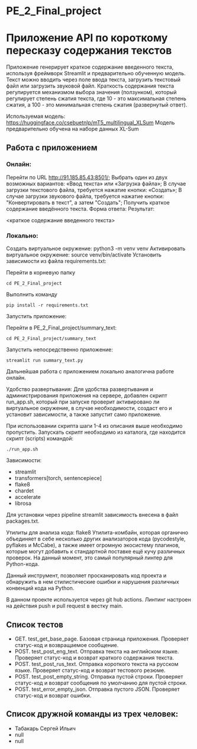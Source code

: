 # PE_2_Final_project

# Приложение API по короткому пересказу содержания текстов

Приложение генерирует краткое содержание введенного текста, используя фреймворк Streamlit и предварительно обученную модель. Текст можно вводить через поле ввода текста, загрузить текстовый файл или загрузить звуковой файл. Краткость содержания текста регулируется механизмом выбора значения (ползунком), который регулирует степень сжатия текста, где 10 - это максимальная степень сжатия, а 100 - это минимальная степень сжатия (развернутый ответ).

Используемая модель: https://huggingface.co/csebuetnlp/mT5_multilingual_XLSum
Модель предварительно обучена на наборе данных XL-Sum 

## Работа с приложением
### Онлайн:
Перейти по URL http://91.185.85.43:8501/;
Выбрать один из двух возможных вариантов: «Ввод текста» или «Загрузка файла»;
В случае загрузки текстового файла, требуется нажатие кнопки: «Создать»;
В случае загрузки звукового файла, требуется нажатие кнопки: "Конвертировать в текст", а затем "Создать";
Получить краткое содержание введённого текста.
Форма ответа:
Результат:

<краткое содержание введенного текста>

### Локально:
Создать виртуальное окружение:
    python3 -m venv venv
Активировать виртуальное окружение:
    source venv/bin/activate
Установить зависимости из файла requirements.txt:

Перейти в корневую папку

    cd PE_2_Final_project
Выполнить команду

    pip install -r requirements.txt
Запустить приложение:

Перейти в PE_2_Final_project/summary_text:

    cd PE_2_Final_project/summary_text
Запустить непосредственно приложение:

    streamlit run summary_text.py

Дальнейшая работа с приложением локально аналогична работе онлайн.

Удобство развертывания:
Для удобства развертывания и администрирования приложения на сервере, добавлен скрипт run_app.sh, 
который при запуске проверит активировано ли виртуальное окружение, в случае необходимости, 
создаст его и установит зависимости, а также запустит само приложение. 

При использовании скрипта шаги 1-4 из описания выше необходимо пропустить. 
Запускать скрипт необходимо из каталога, где находится скрипт (scripts) командой:

    ./run_app.sh
Зависимости:
   - streamlit
   - transformers[torch, sentencepiece]
   - flake8
   - chardet
   - accelerate
   - librosa
    
Для установки через pipeline streamlit зависимость внесена в файл packages.txt.

Утилиты для анализа кода:
flake8
Утилита-комбайн, которая органично объединяет в себе несколько других анализаторов кода (pycodestyle, pyflakes и McCabe), 
а также имеет огромную экосистему плагинов, которые могут добавить к стандартной поставке ещё кучу различных проверок. 
На данный момент, это самый популярный линтер для Python-кода.

Данный инструмент, позволяет просканировать код проекта и обнаружить в нем стилистические ошибки и нарушения различных 
конвенций кода на Python.

В данном проекте используется через git hub actions. Линтинг настроен на действия push и pull request в вестку main. 


## Список тестов

- GET. test_get_base_page. Базовая страница приложения. Проверяет статус-код и возвращаемое сообщение.
- POST. test_post_eng_text. Отправка текста на английском языке. Проверяет статус-код и возврат краткого содержания текста.
- POST. test_post_rus_text. Отправка короткого текста на русском языке. Проверяет статус-код и возврат тестового резюме.
- POST. test_post_empty_string. Отправка пустой строки. Проверяет статус-код и возврат сообщения по умолчанию для пустой строки.
- POST. test_error_empty_json. Отправка пустого JSON. Проверяет статус-код и возврат ошибки.

## Список дружной команды из трех человек:
- Табакарь Сергей Ильич
- null
- null

